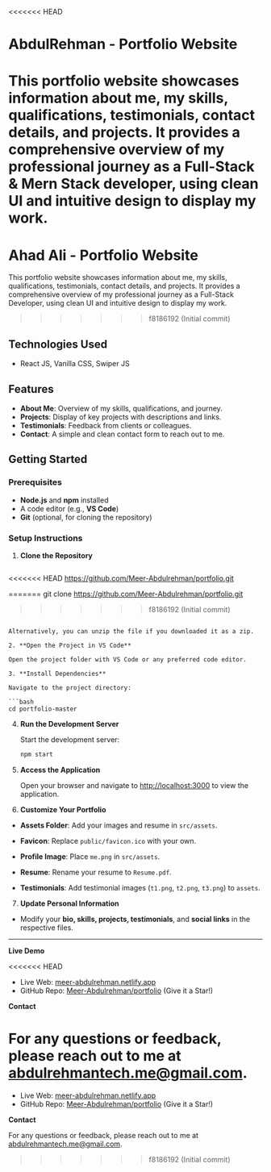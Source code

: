 <<<<<<< HEAD
# AbdulRehman - Portfolio Website

This portfolio website showcases information about me, my skills, qualifications, testimonials, contact details, and projects. It provides a comprehensive overview of my professional journey as a Full-Stack & Mern Stack developer, using clean UI and intuitive design to display my work.
=======
# Ahad Ali - Portfolio Website

This portfolio website showcases information about me, my skills, qualifications, testimonials, contact details, and projects. It provides a comprehensive overview of my professional journey as a Full-Stack Developer, using clean UI and intuitive design to display my work.
>>>>>>> f8186192 (Initial commit)

## Technologies Used

- React JS, Vanilla CSS, Swiper JS

## Features

- **About Me**: Overview of my skills, qualifications, and journey.
- **Projects**: Display of key projects with descriptions and links.
- **Testimonials**: Feedback from clients or colleagues.
- **Contact**: A simple and clean contact form to reach out to me.

## Getting Started

### Prerequisites

- **Node.js** and **npm** installed
- A code editor (e.g., **VS Code**)
- **Git** (optional, for cloning the repository)

### Setup Instructions

1. **Clone the Repository**

   ```bash
<<<<<<< HEAD
   https://github.com/Meer-Abdulrehman/portfolio.git

=======
   git clone https://github.com/Meer-Abdulrehman/portfolio.git
>>>>>>> f8186192 (Initial commit)
   ```

   Alternatively, you can unzip the file if you downloaded it as a zip.

2. **Open the Project in VS Code**

   Open the project folder with VS Code or any preferred code editor.

3. **Install Dependencies**

   Navigate to the project directory:

   ```bash
   cd portfolio-master
   ```

4. **Run the Development Server**

   Start the development server:

   ```bash
   npm start
   ```

5. **Access the Application**

   Open your browser and navigate to [http://localhost:3000](http://localhost:3000) to view the application.

6. **Customize Your Portfolio**

- **Assets Folder**: Add your images and resume in `src/assets`.

- **Favicon**: Replace `public/favicon.ico` with your own.

- **Profile Image**: Place `me.png` in `src/assets`.

- **Resume**: Rename your resume to `Resume.pdf`.

- **Testimonials**: Add testimonial images (`t1.png`, `t2.png`, `t3.png`) to `assets`.

7. **Update Personal Information**

- Modify your **bio, skills, projects, testimonials**, and **social links** in the respective files.

---

**Live Demo**

<<<<<<< HEAD
- Live Web: [meer-abdulrehman.netlify.app](https://meer-abdulrehman.netlify.app/)
- GitHub Repo: [Meer-Abdulrehman/portfolio](https://github.com/Meer-Abdulrehman/portfolio) (Give it a Star!)

**Contact**

For any questions or feedback, please reach out to me at [abdulrehmantech.me@gmail.com](mailto:abdulrehmantech.me@gmail.com).
=======
- Live Web: [meer-abdulrehman.netlify.app](https://meer-abdulrehman.netlify.app/)
- GitHub Repo: [Meer-Abdulrehman/portfolio](https://github.com/Meer-Abdulrehman/portfolio) (Give it a Star!)

**Contact**

For any questions or feedback, please reach out to me at [abdulrehmantech.me@gmail.com](mailto:abdulrehmantech.me@gmail.com).
>>>>>>> f8186192 (Initial commit)
